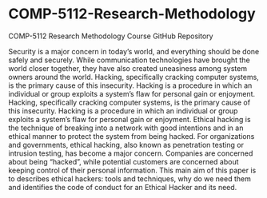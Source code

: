 # COMP-5112-Research-Methodology
COMP-5112 Research Methodology Course GitHub Repository

Security is a major concern in today’s world, and everything should be done safely and securely. While communication technologies have brought the world closer together, they have also created uneasiness among system owners around the world. Hacking, specifically cracking computer systems, is the primary cause of this insecurity. Hacking is a procedure in which an individual or group exploits a system’s flaw for personal gain or enjoyment. Hacking, specifically cracking computer systems, is the primary cause of this insecurity. Hacking is a procedure in which an individual or group exploits a system’s flaw for personal gain or enjoyment. Ethical hacking is the technique of breaking into a network with good intentions and in an ethical manner to protect the system from being hacked. For organizations and governments, ethical hacking, also known as penetration testing or intrusion testing, has become a major concern. Companies are concerned about being “hacked”, while potential customers are concerned about keeping control of their personal information. This main aim of this paper is to describes ethical hackers: tools and techniques, why do we need them and identifies the code of conduct for an Ethical Hacker and its need.

